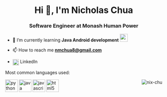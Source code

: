 <h1 align="center">Hi 👋, I'm Nicholas Chua</h1>
<h3 align="center">Software Engineer at Monash Human Power</h3>

- 🌱 I’m currently learning **Java Android development** <img src="https://devicons.github.io/devicon/devicon.git/icons/android/android-original-wordmark.svg" alt="android" width="25" height="25"/> 

- 📫 How to reach me **nmchua8@gmail.com**

- <a href="https://linkedin.com/in/nicholaschua0718" target="blank"><img align="center" src="https://cdn.jsdelivr.net/npm/simple-icons@3.0.1/icons/linkedin.svg" alt="nicholaschua0718" height="20" width="20" /></a> LinkedIn

Most common languages used:
<p align="left"><img src="https://devicons.github.io/devicon/devicon.git/icons/python/python-original.svg" alt="python" width="40" height="40"/> <img src="https://devicons.github.io/devicon/devicon.git/icons/java/java-original-wordmark.svg" alt="java" width="40" height="40"/> <img src="https://devicons.github.io/devicon/devicon.git/icons/javascript/javascript-original.svg" alt="javascript" width="40" height="40"/> <img src="https://devicons.github.io/devicon/devicon.git/icons/html5/html5-original-wordmark.svg" alt="html5" width="40" height="40"/> <img align="right" src="https://github-readme-stats.vercel.app/api/top-langs/?username=nix-chu&layout=compact&hide=html" alt="nix-chu"/></p>
